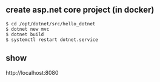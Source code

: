 ## create asp.net core project (in docker)
```
$ cd /opt/dotnet/src/hello_dotnet
$ dotnet new mvc
$ dotnet build
$ systemctl restart dotnet.service
```

## show
http://localhost:8080

